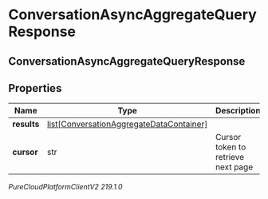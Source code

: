 # ConversationAsyncAggregateQueryResponse

## ConversationAsyncAggregateQueryResponse

## Properties

|Name | Type | Description | Notes|
|------------ | ------------- | ------------- | -------------|
| **results** | [list[ConversationAggregateDataContainer]](ConversationAggregateDataContainer) |  | [optional] |
| **cursor** | str | Cursor token to retrieve next page | [optional] |



_PureCloudPlatformClientV2 219.1.0_
